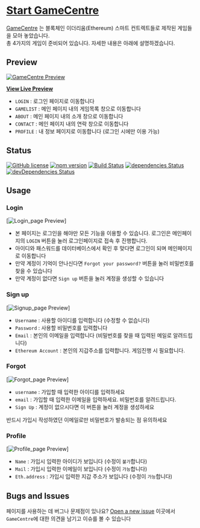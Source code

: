 # [Start GameCentre](http://203.236.220.47:3000/)

[GameCentre](http://203.236.220.47:3000/) 는 블록체인 이더리움(Ethereum) 스마트 컨트렉트들로 제작된 게임들을 모아 놓았습니다.<br>
 총 4가지의 게임이 준비되어 있습니다. 자세한 내용은 아래에 설명하겠습니다.

## Preview

[![GameCentre Preview](./public/img/md/main.PNG)](http://203.236.220.47:3000/)

**[View Live Preview](http://203.236.220.47:3000/)**

- `LOGIN` : 로그인 페이지로 이동합니다
- `GAMELIST` : 메인 페이지 내의 게임목록 창으로 이동합니다
- `ABOUT` : 메인 페이지 내의 소개 창으로 이동합니다
- `CONTACT` : 메인 페이지 내의 연락 창으로 이동합니다
- `PROFILE` : 내 정보 페이지로 이동합니다 (로그인 시에만 이용 가능)

## Status

[![GitHub license](https://img.shields.io/badge/license-MIT-blue.svg)](https://raw.githubusercontent.com/BlackrockDigital/startbootstrap-freelancer/master/LICENSE)
[![npm version](https://img.shields.io/npm/v/startbootstrap-freelancer.svg)](https://www.npmjs.com/package/startbootstrap-freelancer)
[![Build Status](https://travis-ci.org/BlackrockDigital/startbootstrap-freelancer.svg?branch=master)](https://travis-ci.org/BlackrockDigital/startbootstrap-freelancer)
[![dependencies Status](https://david-dm.org/BlackrockDigital/startbootstrap-freelancer/status.svg)](https://david-dm.org/BlackrockDigital/startbootstrap-freelancer)
[![devDependencies Status](https://david-dm.org/BlackrockDigital/startbootstrap-freelancer/dev-status.svg)](https://david-dm.org/BlackrockDigital/startbootstrap-freelancer?type=dev)

## Usage

### Login

[![Login_page Preview](./public/img/md/login.PNG)]

- 본 페이지는 로그인을 해야만 모든 기능을 이용할 수 있습니다. 로그인은 메인페이지의 `LOGIN` 버튼을 눌러 로그인페이지로 접속 후 진행합니다.<br>
- 아이디와 패스워드를 데이터베이스에서 확인 후 맞다면 로그인이 되며 메인페이지로 이동합니다
- 만약 계정이 기억이 안나신다면 `Forgot your password?` 버튼을 눌러 비밀번호를 찾을 수 있습니다
- 만약 계정이 없다면 `Sign up` 버튼을 눌러 계정을 생성할 수 있습니다  

### Sign up

[![Signup_page Preview](./public/img/md/signup.PNG)]

- `Username` : 사용할 아이디를 입력합니다 (수정할 수 없습니다)
- `Password` : 사용할 비밀번호를 입력합니다
- `Email` : 본인의 이메일을 입력합니다 (비밀번호를 찾을 때 입력된 메일로 알려드립니다)
- `Ethereum Account` : 본인의 지갑주소를 입력합니다. 게임진행 시 필요합니다.

### Forgot

[![Forgot_page Preview](./public/img/md/forgot.PNG)]

- `username` : 가입할 때 입력한 아이디를 입력하세요
- `email` : 가입할 때 입력한 이메일을 입력하세요. 비밀번호를 알려드립니다.
- `Sign Up` : 계정이 없으시다면 이 버튼을 눌러 계정을 생성하세요

반드시 가입시 작성하였던 이메일로만 비밀번호가 발송되는 점 유의하세요

### Profile

[![Profile_page Preview](./public/img/md/profile.PNG)]

- `Name` : 가입시 입력한 아이디가 보입니다 (수정이 `불가`합니다)
- `Mail` : 가입시 입력한 이메일이 보입니다 (수정이 `가능`합니다)
- `Eth.address` : 가입시 입력한 지갑 주소가 보입니다 (수정이 `가능`합니다)

## Bugs and Issues

페이지를 사용하는 데 버그나 문제점이 있나요? [Open a new issue](https://github.com/dnflwlq3231/Crypto-Gamecentre/issues) 이곳에서 `GameCentre`에 대한 의견을 남기고 이슈를 볼 수 있습니다 


